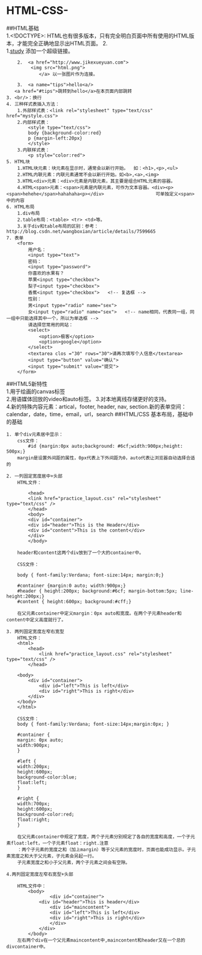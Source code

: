 # HTML-CSS-
##HTML基础  
	1.<!DOCTYPE>: HTML也有很多版本，只有完全明白页面中所有使用的HTML版本，才能完全正确地显示出HTML页面。
	2.   
		1.<a href='http://www.jikexueyuan.com'>study</a> 添加一个超级链接。
	
	 	2.  <a href="http://www.jikexueyuan.com">  
			 <img src="html.png">  
        		</a> 以一张图片作为连接。  

		3.  <a name="tips">hello<a/>
	   <a href="#tips">跳转到hello</a>在本页面内部跳转
	3. <br/>：换行
	4. 三种样式表插入方法：  
		1.外部样式表：<link rel="stylesheet" type="text/css" href="mystyle.css">  
		2.内部样式表：  
			<style type="text/css">  
			body {background-color:red}
			p {margin-left:20px}   
			</style>
		3.内联样式表：  
			<p style="color:red">  
	5. HTML块  
		1.HTML块元素：块元素在显示时，通常会以新行开始。  如：<h1>,<p>,<ul>  
		2.HTML内联元素：内联元素通常不会以新行开始。如<b>,<a>,<img>  
		3.HTML<div>元素：<div>元素是内联元素，其主要是组合HTML元素的容器。
		4.HTML<span>元素：<span>元素是内联元素，可作为文本容器。<div><p><span>hehehe</span>hahahaha<p></div> 					可单独定义<span>中的内容  
	6. HTML布局  
		1.div布局  
		2.table布局：<table> <tr> <td>等。  
		3.关于div和table布局的区别：参考：http://blog.csdn.net/wangboxian/article/details/7599665  
	7. 表单		
		<form>  
			用户名：
			<input type="text">  
			密码：  
			<input type="password">  
			你喜欢的水果有？  
			苹果<input type="checkbox">
			梨子<input type="checkbox">
			香蕉<input type="checkbox">   <!-- 复选框 -->
			性别：
			男<input type="radio" name="sex"> 
			女<input type="radio" name="sex">   <!-- name相同，代表同一组，同一组中只能选择其中一个，所以为单选框 -->  
			请选择您常用的网站：
			<select>  
				<option>极客</option>  
				<option>google</option>  
			</select>  
			<textarea clos ="30" rows="30">请再次填写个人信息</textarea>  
			<input type="button" value="确认">		
			<input type="submit" value="提交">
		</form>
##HTML5新特性  
	1.用于绘画的canvas标签  
	2.用语媒体回放的video和auto标签。
	3.对本地离线存储更好的支持。  
	4.新的特殊内容元素：artical，footer, header, nav, section.新的表单空间：calendar，date，time，email，url，search
##HTML/CSS 基本布局，基础中的基础

	1. 单个div元素居中显示：
		css文件：
			#id {margin:0px auto;background: #6cf;width:900px;height: 500px;}
		margin是设置外间距的属性，0px代表上下外间距为0，auto代表让浏览器自动选择合适的
			
	2. 一列固定宽度居中+头部
		HTML文件：
      
    		<head>
        	<link href="practice_layout.css" rel="stylesheet" type="text/css" />
    		</head>
    		<body>
			<div id="container">
			<div id="header">This is the Header</div>
			<div id="content">This is the content</div>
			</div>
			</body>

		header和content这两个div放到了一个大的container中。
		
		CSS文件：
		
		body { font-family:Verdana; font-size:14px; margin:0;}

		#container {margin:0 auto; width:900px;}
		#header { height:200px; background:#6cf; margin-bottom:5px; line-height:200px;}
		#content { height:600px; background:#cff;}
		
		在父元素container中定义margin：0px auto和宽度。在两个子元素header和content中定义高度就行了。
		
	3. 两列固定宽度左窄右宽型
		HTML文件：
		<html>
			<head>
				<link href="practice_layout.css" rel="stylesheet" type="text/css" />
			</head>
	
		<body>
			<div id="container">
				<div id="left">This is left</div>
				<div id="right">This is right</div>
			</div>
		</body>
		</html>
		
		CSS文件：
		body { font-family:Verdana; font-size:14px;margin:0px; }

		#container {
		margin: 0px auto;
		width:900px;
		}

		#left {
		width:200px;
		height:600px;
		background-color:blue;
		float:left;
		}

		#right {
		width:700px; 
		height:600px;
		background-color:red;
		float:right;
		}
		
		在父元素container中规定了宽度，两个子元素分别规定了各自的宽度和高度，一个子元素float:left，一个子元素float：right.注意  
		：两个子元素的宽度之和（加上margin）等于父元素的宽度时，页面也能成功显示。子元素宽度之和大于父元素，子元素会另起一行。  
		子元素宽度之和小于父元素，两个子元素之间会有空隙。
		
	4.两列固定宽度左窄右宽型+头部
	
		HTML文件中：
			<body>
			        <div id="container">
				<div id="header">This is header</div>
					<div id="maincontent">
					<div id="left">This is left</div>
					<div id="right">This is right</div>
					</div>
				</div>
			</body>
		左右两个div在一个父元素maincontent中,maincontent和header又在一个总的divcontainer中。  
	
		
      


